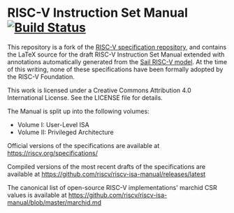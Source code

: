 RISC-V Instruction Set Manual [![Build Status](https://travis-ci.org/riscv/riscv-isa-manual.svg?branch=master)](https://travis-ci.org/riscv/riscv-isa-manual)
=============================

This repository is a fork of the [RISC-V specification repository](https://github.com/riscv/riscv-isa-manual),
and contains the LaTeX source for the draft RISC-V Instruction Set
Manual extended with annotations automatically generated from the
[Sail RISC-V model](https://github.com/rems-project/sail-riscv).
At the time of this writing, none of these specifications have been
formally adopted by the RISC-V Foundation.

This work is licensed under a Creative Commons Attribution 4.0 International
License.  See the LICENSE file for details.

The Manual is split up into the following volumes:
- Volume I: User-Level ISA
- Volume II: Privileged Architecture

Official versions of the specifications are available at
https://riscv.org/specifications/

Compiled versions of the most recent drafts of the specifications are available at
https://github.com/riscv/riscv-isa-manual/releases/latest

The canonical list of open-source RISC-V implementations' marchid CSR values
is available at https://github.com/riscv/riscv-isa-manual/blob/master/marchid.md
